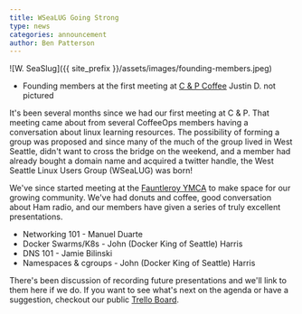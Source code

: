 ```yaml
---
title: WSeaLUG Going Strong
type: news
categories: announcement
author: Ben Patterson
---
```


![W. SeaSlug]({{ site_prefix }}/assets/images/founding-members.jpeg)

- Founding members at the first  meeting at [C & P Coffee](http://candpcoffee.com/) Justin D. not pictured


It's been several months since we had our first meeting at C & P.  That meeting came about from several CoffeeOps members having a conversation about linux learning resources. The possibility of forming a group was proposed and since many of the much of the group lived in West Seattle, didn't want to cross the bridge on the weekend, and a member had already bought a domain name and acquired a twitter handle, the West Seattle Linux Users Group (WSeaLUG) was born!

We've since started meeting at the [Fauntleroy YMCA](https://www.seattleymca.org/locations/west-seattle-fauntleroy-ymca) to make space for our growing community.  We've had donuts and coffee, good conversation about Ham radio, and our members have given a series of truly excellent presentations.

- Networking 101  - Manuel Duarte
- Docker Swarms/K8s - John (Docker King of Seattle) Harris
- DNS 101 - Jamie Bilinski
- Namespaces & cgroups - John (Docker King of Seattle) Harris

There's been discussion of recording future presentations and we'll link to them here if we do. If you want to see what's next on the agenda or have a suggestion, checkout our public [Trello Board](https://trello.com/b/duBE2Tpr/wsealug).




